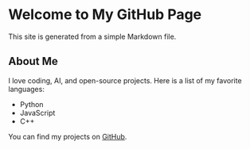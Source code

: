 # Welcome to My GitHub Page

This site is generated from a simple Markdown file.

## About Me
I love coding, AI, and open-source projects. Here is a list of my favorite languages:

- Python
- JavaScript
- C++

You can find my projects on [GitHub](https://github.com/username).


